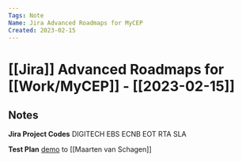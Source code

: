 ```yaml
---
Tags: Note 
Name: Jira Advanced Roadmaps for MyCEP
Created: 2023-02-15
---
```

# [[Jira]] Advanced Roadmaps for [[Work/MyCEP]] - [[2023-02-15]]
## Notes

**Jira Project Codes**
DIGITECH
EBS
ECNB
EOT
RTA
SLA

**Test Plan**
[demo](https://woolworths-agile.atlassian.net/jira/plans/1015/scenarios/1044?vid=4038#plan/backlog) to [[Maarten van Schagen]]
